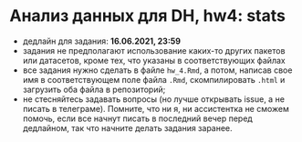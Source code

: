 # Анализ данных для DH, hw4: stats

* дедлайн для задания: **16.06.2021, 23:59**
* задания не предполагают использование каких-то других пакетов или датасетов, кроме тех, что указаны в соответствующих файлах
* все задания нужно сделать в файле `hw_4.Rmd`, а потом, написав свое имя в соответствующем поле файла `.Rmd`, скомпилировать `.html` и загрузить оба файла в репозиторий;
* не стесняйтесь задавать вопросы (но лучше открывать issue, а не писать в телеграме). Помните, что ни я, ни ассистентка не сможем помочь, если все начнут писать в последний вечер перед дедлайном, так что начните делать задания заранее.
